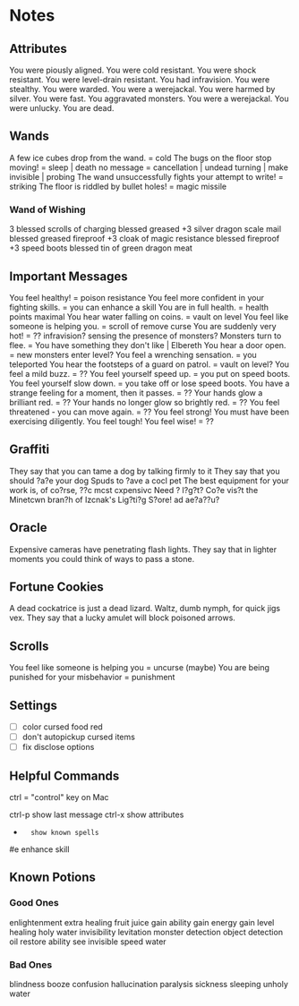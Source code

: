 # Notes

## Attributes
You were piously aligned.
You were cold resistant.
You were shock resistant.
You were level-drain resistant.
You had infravision.
You were stealthy.
You were warded.
You were a werejackal.
You were harmed by silver.
You were fast.
You aggravated monsters.
You were a werejackal.
You were unlucky.
You are dead.

## Wands
A few ice cubes drop from the wand. = cold
The bugs on the floor stop moving! = sleep | death 
no message = cancellation | undead turning | make invisible | probing
The wand unsuccessfully fights your attempt to write! = striking
The floor is riddled by bullet holes! = magic missile

### Wand of Wishing
3 blessed scrolls of charging
blessed greased +3 silver dragon scale mail
blessed greased fireproof +3 cloak of magic resistance
blessed fireproof +3 speed boots
blessed tin of green dragon meat

## Important Messages
You feel healthy! = poison resistance
You feel more confident in your fighting skills. = you can enhance a skill
You are in full health. = health points maximal
You hear water falling on coins. = vault on level
You feel like someone is helping you. = scroll of remove curse
You are suddenly very hot! = ?? infravision? sensing the presence of monsters?
Monsters turn to flee. = You have something they don't like | Elbereth
You hear a door open. = new monsters enter level?
You feel a wrenching sensation. = you teleported
You hear the footsteps of a guard on patrol. = vault on level?
You feel a mild buzz. = ??
You feel yourself speed up. = you put on speed boots.
You feel yourself slow down. = you take off or lose speed boots.
You have a strange feeling for a moment, then it passes. = ??
Your hands glow a brilliant red. = ??
Your hands no longer glow so brightly red. = ??
You feel threatened - you can move again. = ??
You feel strong!  You must have been exercising diligently.  You feel tough!
You feel wise! = ??

## Graffiti
They say that you can tame a dog by talking firmly to it
They say that you should ?a?e your dog Spuds to ?ave a cocl pet
The best equipment for your work is, of co?rse, ??c mcst cxpensivc
Need ? l?g?t?  Co?e vis?t the Minetcwn bran?h of Izcnak's Lig?ti?g S?ore!
ad ae?a??u?

## Oracle
Expensive cameras have penetrating flash lights.
They say that in lighter moments you could think of ways to pass a stone.

## Fortune Cookies
A dead cockatrice is just a dead lizard.
Waltz, dumb nymph, for quick jigs vex.
They say that a lucky amulet will block poisoned arrows.

## Scrolls
You feel like someone is helping you = uncurse (maybe)
You are being punished for your misbehavior = punishment

## Settings
 -[ ] color cursed food red
 -[ ] don't autopickup cursed items
 -[ ] fix disclose options

## Helpful Commands
ctrl = "control" key on Mac

ctrl-p   show last message
ctrl-x   show attributes
 +       show known spells
 #e      enhance skill

## Known Potions
### Good Ones
enlightenment
extra healing
fruit juice
gain ability
gain energy
gain level
healing
holy water
invisibility
levitation
monster detection
object detection
oil
restore ability
see invisible
speed
water
### Bad Ones
blindness
booze
confusion
hallucination
paralysis
sickness
sleeping
unholy water
